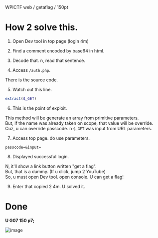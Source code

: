 WPICTF web / getaflag / 150pt

# How 2 solve this.

1. Open Dev tool in top page (login 4m)

2. Find a comment encoded by base64 in html.

3. Decode that. n, read that sentence.

4. Access `/auth.php`.

There is the source code.

5. Watch out this line.

```php
extract($_GET)
```

6. This is the point of exploit.

This method will be generate an array from primitive parameters.  
But, if the name was already taken on scope, that value will be override.  
Cuz, u can override passcode. n `$_GET` was input from URL parameters.

7. Access top page. do use parameters.

```
passcode=&input=
``` 

8. Displayed successful login.

N, it'll show a link button written "get a flag".  
But, that is a dummy. (If u click, jump 2 YouTube)  
So, u must open Dev tool. open console. U can get a flag!

9. Enter that copied 2 4m. U solved it.

# Done

**U G07 150 p7;**

![image](https://github.com/JPNYKW/WPICTF/blob/master/img/getaflag.png)

